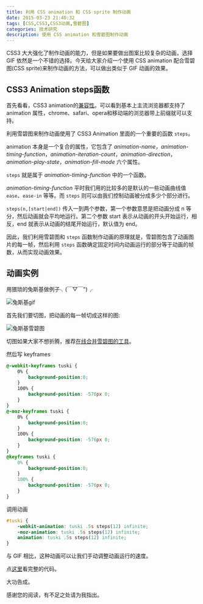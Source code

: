 ```yaml
---
title: 利用 CSS animation 和 CSS sprite 制作动画
date: 2015-03-23 21:40:32
tags: [CSS,CSS3,CSS3动画,雪碧图]
categories: 技术研究
description: 使用 CSS animation 和雪碧图制作动画
---
```


CSS3 大大强化了制作动画的能力，但是如果要做出图案比较复杂的动画，选择 GIF 依然是一个不错的选择。今天给大家介绍一个使用 CSS animation 配合雪碧图(CSS sprite)来制作动画的方法，可以做出类似于 GIF 动画的效果。

## CSS3 Animation steps函数

首先看看，CSS3 animation的[兼容性](http://caniuse.com/#feat=css-animation)。可以看到基本上主流浏览器都支持了 animation 属性，chrome、safari、opera和移动端的浏览器带上前缀就可以支持。

利用雪碧图来制作动画使用了 CSS3 Animation 里面的一个重要的函数 `steps`。

animation 本身是一个复合的属性，它包含了 *animation-name*，*animation-timing-function*，*animation-iteration-count*，*animation-direction*，*animation-play-state*，*animation-fill-mode* 六个属性。

``steps`` 就是属于 *animation-timing-function* 中的一个函数。

*animation-timing-function* 平时我们用的比较多的是默认的一些动画曲线值 `ease`、`ease-in` 等等。而 `steps` 则可以由我们控制动画被分成多少个部分进行。

`steps(n,[start|end])` 传入一到两个参数，第一个参数意思是把动画分成 n 等分，然后动画就会平均地运行。第二个参数 start 表示从动画的开头开始运行，相反，end 就表示从动画的结尾开始运行，默认值为 end。

因此，我们利用雪碧图和 `steps` 函数制作动画的原理就是，雪碧图包含了动画图片的每一帧，然后利用 `steps` 函数确定固定时间内动画运行的部分等于动画的帧数，从而实现动画效果。

## 动画实例

用猥琐的兔斯基做例子╮(￣▽￣")╭

![兔斯基gif](http://acwongblog.qiniudn.com/2015-03_tuski-gif.gif)

首先我们要切图，把动画的每一帧切成这样的图:

![兔斯基雪碧图](http://acwongblog.qiniudn.com/2015-03_tuski-sprite.png)

切图如果大家不想折腾，推荐[在线合并雪碧图的工具](http://alloyteam.github.io/gopng/)。

然后写 keyframes

```css
@-webkit-keyframes tuski {
    0% {
        background-position:0;
    }
    100% {
        background-position: -576px 0;
    }
}
@-moz-keyframes tuski {
    0% {
        background-position:0;
    }
    100% {
        background-position: -576px 0;
    }
}
@keyframes tuski {
    0% {
        background-position:0;
    }
    100% {
        background-position: -576px 0;
    }
}
```

调用动画

```css
#tuski {
    -webkit-animation: tuski .5s steps(12) infinite;
    -moz-animation: tuski .5s steps(12) infinite;
    animation: tuski .5s steps(12) infinite;
}
```

与 GIF 相比，这种动画可以让我们手动调整动画运行的速度。

点[这里](http://jsfiddle.net/acwong/7hoz365p/2/)看完整的代码。

大功告成。

感谢您的阅读，有不足之处请为我指出。
